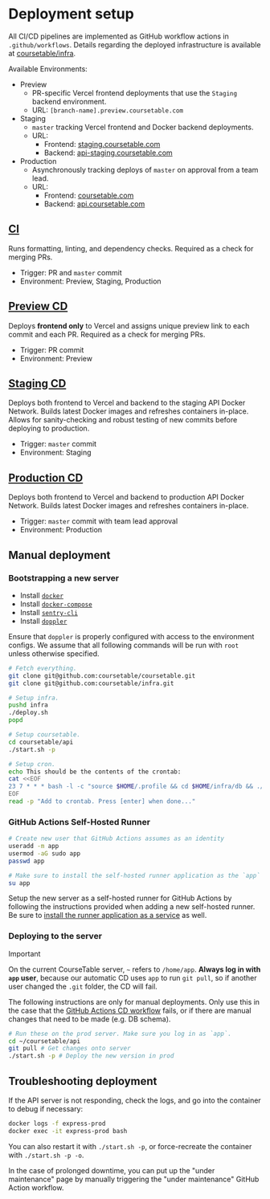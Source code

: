 # Deployment setup

All CI/CD pipelines are implemented as GitHub workflow actions in `.github/workflows`. Details regarding the deployed infrastructure is available at [coursetable/infra](https://github.com/coursetable/infra).

Available Environments:

- Preview
  - PR-specific Vercel frontend deployments that use the `Staging` backend environment.
  - URL: `[branch-name].preview.coursetable.com`
- Staging
  - `master` tracking Vercel frontend and Docker backend deployments.
    <!-- TODO: User DB is overwritten by production user data daily. -->
  - URL:
    - Frontend: [staging.coursetable.com](https://staging.coursetable.com)
    - Backend: [api-staging.coursetable.com](https://api.staging.coursetable.com/ping)
- Production
  - Asynchronously tracking deploys of `master` on approval from a team lead.
  - URL:
    - Frontend: [coursetable.com](https://coursetable.com)
    - Backend: [api.coursetable.com](https://api.coursetable.com/ping)

## [CI](../.github/workflows/ci.yml)

Runs formatting, linting, and dependency checks. Required as a check for merging PRs.

- Trigger: PR and `master` commit
- Environment: Preview, Staging, Production

## [Preview CD](../.github/workflows/preview_cd.yml)

Deploys **frontend only** to Vercel and assigns unique preview link to each commit and each PR. Required as a check for merging PRs.

- Trigger: PR commit
- Environment: Preview

## [Staging CD](../.github/workflows/staging_cd.yml)

Deploys both frontend to Vercel and backend to the staging API Docker Network. Builds latest Docker images and refreshes containers in-place. Allows for sanity-checking and robust testing of new commits before deploying to production.

- Trigger: `master` commit
- Environment: Staging

## [Production CD](../.github/workflows/cd.yml)

Deploys both frontend to Vercel and backend to production API Docker Network. Builds latest Docker images and refreshes containers in-place.

- Trigger: `master` commit with team lead approval
- Environment: Production

## Manual deployment

### Bootstrapping a new server

- Install [`docker`](https://docs.docker.com/engine/install/ubuntu/)
- Install [`docker-compose`](https://docs.docker.com/compose/install/#install-compose)
- Install [`sentry-cli`](https://docs.sentry.io/product/cli/installation/)
- Install [`doppler`](https://docs.doppler.com/docs/install-cli)

Ensure that `doppler` is properly configured with access to the environment configs. We assume that all following commands will be run with `root` unless otherwise specified.

```sh
# Fetch everything.
git clone git@github.com:coursetable/coursetable.git
git clone git@github.com:coursetable/infra.git

# Setup infra.
pushd infra
./deploy.sh
popd

# Setup coursetable.
cd coursetable/api
./start.sh -p

# Setup cron.
echo This should be the contents of the crontab:
cat <<EOF
23 7 * * * bash -l -c "source $HOME/.profile && cd $HOME/infra/db && ./cron_script.sh" 2>&1
EOF
read -p "Add to crontab. Press [enter] when done..."
```

### GitHub Actions Self-Hosted Runner

```sh
# Create new user that GitHub Actions assumes as an identity
useradd -m app
usermod -aG sudo app
passwd app

# Make sure to install the self-hosted runner application as the `app` user
su app
```

Setup the new server as a self-hosted runner for GitHub Actions by following the instructions provided when adding a new self-hosted runner. Be sure to [install the runner application as a service](https://docs.github.com/en/actions/hosting-your-own-runners/managing-self-hosted-runners/configuring-the-self-hosted-runner-application-as-a-service) as well.

### Deploying to the server

> [!IMPORTANT]
> On the current CourseTable server, `~` refers to `/home/app`. **Always log in with `app` user**, because our automatic CD uses `app` to run `git pull`, so if another user changed the `.git` folder, the CD will fail.

The following instructions are only for manual deployments. Only use this in the case that the [GitHub Actions CD workflow](https://github.com/coursetable/coursetable/actions/workflows/cd.yml) fails, or if there are manual changes that need to be made (e.g. DB schema).

```sh
# Run these on the prod server. Make sure you log in as `app`.
cd ~/coursetable/api
git pull # Get changes onto server
./start.sh -p # Deploy the new version in prod
```

## Troubleshooting deployment

If the API server is not responding, check the logs, and go into the container to debug if necessary:

```sh
docker logs -f express-prod
docker exec -it express-prod bash
```

You can also restart it with `./start.sh -p`, or force-recreate the container with `./start.sh -p -o`.

In the case of prolonged downtime, you can put up the "under maintenance" page by manually triggering the "under maintenance" GitHub Action workflow.
